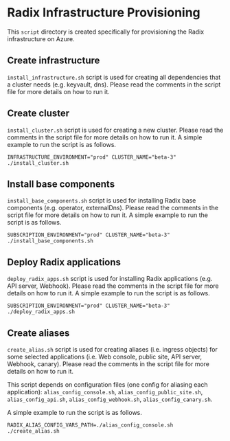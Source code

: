 # Radix Infrastructure Provisioning

This `script` directory is created specifically for provisioning the Radix infrastructure on Azure.

## Create infrastructure

`install_infrastructure.sh` script is used for creating all dependencies that a cluster needs (e.g. keyvault, dns). Please read the comments in the script file for more details on how to run it.

## Create cluster

`install_cluster.sh` script is used for creating a new cluster. Please read the comments in the script file for more details on how to run it. A simple example to run the script is as follows.

```
INFRASTRUCTURE_ENVIRONMENT="prod" CLUSTER_NAME="beta-3" ./install_cluster.sh
```

## Install base components

`install_base_components.sh` script is used for installing Radix base components (e.g. operator, externalDns). Please read the comments in the script file for more details on how to run it. A simple example to run the script is as follows.

```
SUBSCRIPTION_ENVIRONMENT="prod" CLUSTER_NAME="beta-3" ./install_base_components.sh
```

## Deploy Radix applications

`deploy_radix_apps.sh` script is used for installing Radix applications (e.g. API server, Webhook). Please read the comments in the script file for more details on how to run it. A simple example to run the script is as follows.

```
SUBSCRIPTION_ENVIRONMENT="prod" CLUSTER_NAME="beta-3" ./deploy_radix_apps.sh
```

## Create aliases

`create_alias.sh` script is used for creating aliases (i.e. ingress objects) for some selected applications  (i.e. Web console, public site, API server, Webhook, canary). Please read the comments in the script file for more details on how to run it. 

This script depends on configuration files (one config for aliasing each application): `alias_config_console.sh`, `alias_config_public_site.sh`, `alias_config_api.sh`, `alias_config_webhook.sh`, `alias_config_canary.sh`.

A simple example to run the script is as follows.

```
RADIX_ALIAS_CONFIG_VARS_PATH=./alias_config_console.sh ./create_alias.sh
```